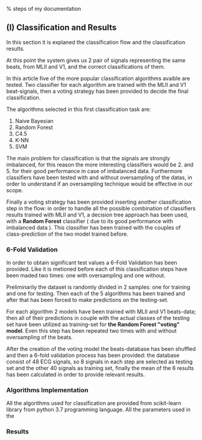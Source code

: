 % steps of my documentation

## (I) Classification and Results

In this section it is explaned the classification  flow and the classification results. 

At this point the system gives us 2 pair of signals representing the same beats, from MLII and V1, and the correct 
classifications of them.

In this article five of the more popular classification algorithms avaible are tested. 
Two classifier for each algorithm are trained with the MLII and V1 beat-signals, then a voting strategy has been 
provided  to decide the final classification.

The algorithms selected in this first classification task are:
1. Naive Bayesian
2. Random Forest
3. C4.5
4. K-NN
5. SVM 

The main problem for classification is that the signals are strongly imbalanced, for this reason the more interesting 
classifiers would be 2. and 5. for their good performance in case of imbalanced data. Furthermore classifiers have been 
tested with and without oversampling of the datas, in order to understand if an oversampling technique would be 
effective in our scope.

Finally a voting strategy has been provided inserting another classification step in the flow: in order to handle all 
the possible combination of classifiers results trained with MLII and V1, a decision tree approach has been used,
with a **Random Forest** classifier ( due to its good performance with imbalanced data ). This classifier has been 
trained with the couples of class-prediction of the two model trained before.

### 6-Fold Validation
In order to obtain significant test values a 6-Fold Validation has been provided. Like it is metioned before each of this classification steps have been maded two times: one with oversampling and one without. 

Preliminarily the dataset is randomly divided in 2 samples: one for training and one for testing. Then each of the 5 algorithms has been trained and after that has been forced to make predictions on the testing-set. 

For each algorithm 2 models have been trained with MLII and V1 beats-data; then all of their predictions in couple with the actual classes of the testing set have been utilized as training-set for **the Random Forest "voting" model**. Even this step has been repeated two times with and without oversampling of the beats.

After the creation of the voting model the beats-database has been shuffled and then a 6-fold validation process has been provided: the database consist of 48 ECG signals, so 8 signals in each step are selected as testing set and the other 40 signals as training set, finally the mean of the 6 results has been calculated in order to provide relevant results.

### Algorithms Implementation

All the algorithms used for classification are provided from scikit-learn library from python 3.7 programming language. All the parameters used in the 

### Results







